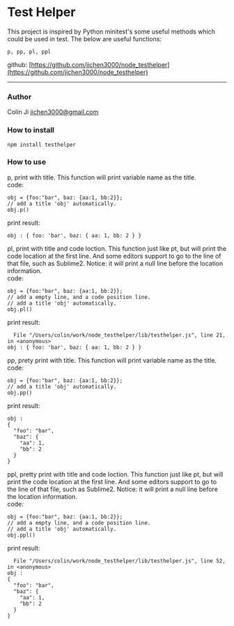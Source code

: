 # Test Helper

This project is inspired by Python minitest's some useful methods which could be used in test.
The below are useful functions:

    p, pp, pl, ppl

github: [https://github.com/jichen3000/node_testhelper](https://github.com/jichen3000/node_testhelper)

-----------------------

### Author

Colin Ji <jichen3000@gmail.com>


### How to install

    npm install testhelper

### How to use

p, print with title. This function will print variable name as the title.
<br>code:
    
    obj = {foo:"bar", baz: {aa:1, bb:2}};
    // add a title 'obj' automatically.
    obj.p()

print result:

    obj : { foo: 'bar', baz: { aa: 1, bb: 2 } }

pl, print with title and code loction. This function just like pt, but will print
the code location at the first line.
And some editors support to go to the line of that file, such as Sublime2.
Notice: it will print a null line before the location information.
<br>code:
    
    obj = {foo:"bar", baz: {aa:1, bb:2}};
    // add a empty line, and a code position line.
    // add a title 'obj' automatically.
    obj.pl()

print result:


      File "/Users/colin/work/node_testhelper/lib/testhelper.js", line 21, in <anonymous>
    obj : { foo: 'bar', baz: { aa: 1, bb: 2 } }

pp, prety print with title. This function will print variable name as the title.
<br>code:
    
    obj = {foo:"bar", baz: {aa:1, bb:2}};
    // add a title 'obj' automatically.
    obj.pp()

print result:

    obj : 
    {
      "foo": "bar",
      "baz": {
        "aa": 1,
        "bb": 2
      }
    }

ppl, pretty print with title and code loction. This function just like pt, but will print
the code location at the first line.
And some editors support to go to the line of that file, such as Sublime2.
Notice: it will print a null line before the location information.
<br>code:
    
    obj = {foo:"bar", baz: {aa:1, bb:2}};
    // add a empty line, and a code position line.
    // add a title 'obj' automatically.
    obj.ppl()

print result:


      File "/Users/colin/work/node_testhelper/lib/testhelper.js", line 52, in <anonymous>
    obj : 
    {
      "foo": "bar",
      "baz": {
        "aa": 1,
        "bb": 2
      }
    }
